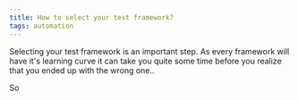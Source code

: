 ```yaml
---
title: How to select your test framework?
tags: automation
---
```


Selecting your test framework is an important step. As every framework will have it's learning curve it can take you quite some time before you realize that you ended up with the wrong one..

So 